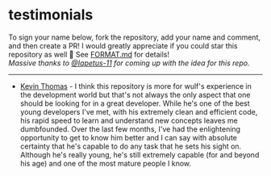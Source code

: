 # testimonials
To sign your name below, fork the repository, add your name and comment, and then create a PR! I would greatly appreciate if you could star this repository as well 💖 See [FORMAT.md](FORMAT.md) for details!  
*Massive thanks to [@Iapetus-11](https://github.com/iapetus-11) for coming up with the idea for this repo.*
_________________
- [Kevin Thomas](https://github.com/trustedmercury) - I think this repository is more for wulf's experience in the development world but that's not always the only aspect that one should be looking for in a great developer. While he's one of the best young developers I've met, with his extremely clean and efficient code, his rapid speed to learn and understand new concepts leaves me dumbfounded. Over the last few months, I've had the enlightening opportunity to get to know him better and I can say with absolute certainty that he's capable to do any task that he sets his sight on. Although he's really young, he's still extremely capable (for and beyond his age) and one of the most mature people I know.
